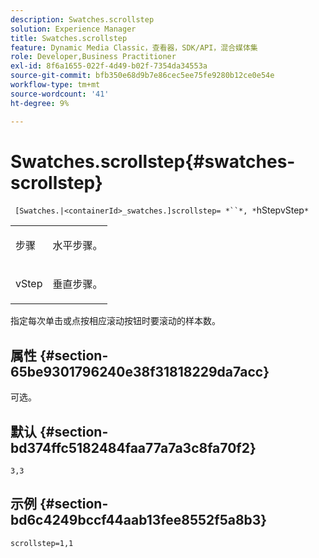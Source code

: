 ```yaml
---
description: Swatches.scrollstep
solution: Experience Manager
title: Swatches.scrollstep
feature: Dynamic Media Classic，查看器，SDK/API，混合媒体集
role: Developer,Business Practitioner
exl-id: 8f6a1655-022f-4d49-b02f-7354da34553a
source-git-commit: bfb350e68d9b7e86cec5ee75fe9280b12ce0e54e
workflow-type: tm+mt
source-wordcount: '41'
ht-degree: 9%

---
```


# Swatches.scrollstep{#swatches-scrollstep}

` [Swatches.|<containerId>_swatches.]scrollstep= *``*, *`hStepvStep`*`

<table id="table_DC890B3CAB6847318081AC74424147B9"> 
 <tbody> 
  <tr> 
   <td> <p> <span class="codeph"> <span class="varname"> 步骤</span> </span> </p> </td> 
   <td> <p>水平步骤。 </p> </td> 
  </tr> 
  <tr> 
   <td> <p> <span class="codeph"> <span class="varname"> vStep</span> </span> </p> </td> 
   <td> <p>垂直步骤。 </p> </td> 
  </tr> 
 </tbody> 
</table>

指定每次单击或点按相应滚动按钮时要滚动的样本数。

## 属性 {#section-65be9301796240e38f31818229da7acc}

可选。

## 默认 {#section-bd374ffc5182484faa77a7a3c8fa70f2}

`3,3`

## 示例 {#section-bd6c4249bccf44aab13fee8552f5a8b3}

`scrollstep=1,1`
